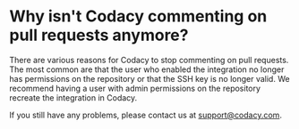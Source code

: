 # Why isn't Codacy commenting on pull requests anymore?

There are various reasons for Codacy to stop commenting on pull requests. The most common are that the user who enabled the integration no longer has permissions on the repository or that the SSH key is no longer valid. We recommend having a user with admin permissions on the repository recreate the integration in Codacy.

If you still have any problems, please contact us at <support@codacy.com>.
